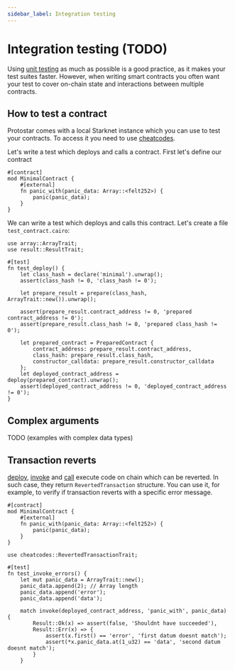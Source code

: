 ```yaml
---
sidebar_label: Integration testing
---
```


# Integration testing (TODO)

Using [unit testing](./01-unit-testing.md) as much as possible is a good practice, as it makes your test suites faster. However, when writing smart contracts you often want your test to cover on-chain state and interactions between multiple contracts.

## How to test a contract

Protostar comes with a local Starknet instance which you can use to test your contracts. To access it you need to use [cheatcodes](./cheatcodes-refernce/). 

Let's write a test which deploys and calls a contract. First let's define our contract 

```cairo title="Deployed contract"
#[contract]
mod MinimalContract {
    #[external]
    fn panic_with(panic_data: Array::<felt252>) {
        panic(panic_data);
    }
}
```

We can write a test which deploys and calls this contract. Let's create a file `test_contract.cairo`:
```cairo title="Example"
use array::ArrayTrait;
use result::ResultTrait;

#[test]
fn test_deploy() {
    let class_hash = declare('minimal').unwrap();
    assert(class_hash != 0, 'class_hash != 0');

    let prepare_result = prepare(class_hash, ArrayTrait::new()).unwrap();

    assert(prepare_result.contract_address != 0, 'prepared contract_address != 0');
    assert(prepare_result.class_hash != 0, 'prepared class_hash != 0');

    let prepared_contract = PreparedContract {
        contract_address: prepare_result.contract_address,
        class_hash: prepare_result.class_hash,
        constructor_calldata: prepare_result.constructor_calldata
    };
    let deployed_contract_address = deploy(prepared_contract).unwrap();
    assert(deployed_contract_address != 0, 'deployed_contract_address != 0');
}
```


## Complex arguments
TODO (examples with complex data types)

## Transaction reverts

[deploy](./cheatcodes-refernce/deploy.md), [invoke](./cheatcodes-refernce/invoke.md) and [call](./cheatcodes-refernce/call.md) execute code on chain which can be reverted.
In such case, they return `RevertedTransaction` structure. You can use it, for example, to verify if transaction reverts with a specific error message.

```cairo title="Deployed contract"
#[contract]
mod MinimalContract {
    #[external]
    fn panic_with(panic_data: Array::<felt252>) {
        panic(panic_data);
    }
}
```
```cairo title="Test"
use cheatcodes::RevertedTransactionTrait;

#[test]
fn test_invoke_errors() {
    let mut panic_data = ArrayTrait::new();
    panic_data.append(2); // Array length
    panic_data.append('error');
    panic_data.append('data');
    
    match invoke(deployed_contract_address, 'panic_with', panic_data) {
        Result::Ok(x) => assert(false, 'Shouldnt have succeeded'),
        Result::Err(x) => {
            assert(x.first() == 'error', 'first datum doesnt match');
            assert(*x.panic_data.at(1_u32) == 'data', 'second datum doesnt match');
        }
    }

